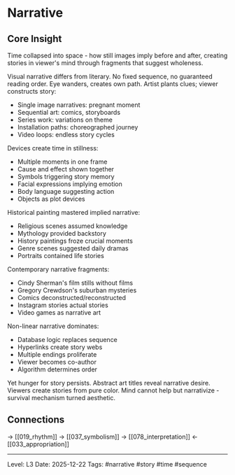 # Narrative

## Core Insight
Time collapsed into space - how still images imply before and after, creating stories in viewer's mind through fragments that suggest wholeness.

Visual narrative differs from literary. No fixed sequence, no guaranteed reading order. Eye wanders, creates own path. Artist plants clues; viewer constructs story:
- Single image narratives: pregnant moment
- Sequential art: comics, storyboards
- Series work: variations on theme
- Installation paths: choreographed journey
- Video loops: endless story cycles

Devices create time in stillness:
- Multiple moments in one frame
- Cause and effect shown together
- Symbols triggering story memory
- Facial expressions implying emotion
- Body language suggesting action
- Objects as plot devices

Historical painting mastered implied narrative:
- Religious scenes assumed knowledge
- Mythology provided backstory
- History paintings froze crucial moments
- Genre scenes suggested daily dramas
- Portraits contained life stories

Contemporary narrative fragments:
- Cindy Sherman's film stills without films
- Gregory Crewdson's suburban mysteries
- Comics deconstructed/reconstructed
- Instagram stories actual stories
- Video games as narrative art

Non-linear narrative dominates:
- Database logic replaces sequence
- Hyperlinks create story webs
- Multiple endings proliferate
- Viewer becomes co-author
- Algorithm determines order

Yet hunger for story persists. Abstract art titles reveal narrative desire. Viewers create stories from pure color. Mind cannot help but narrativize - survival mechanism turned aesthetic.

## Connections
→ [[019_rhythm]]
→ [[037_symbolism]]
→ [[078_interpretation]]
← [[033_appropriation]]

---
Level: L3
Date: 2025-12-22
Tags: #narrative #story #time #sequence
